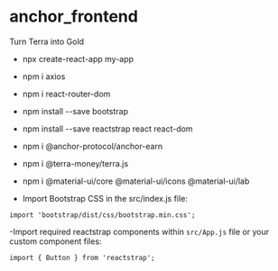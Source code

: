 # anchor_frontend
Turn Terra into Gold


- npx create-react-app my-app
- npm i axios
- npm i react-router-dom
- npm install --save bootstrap
- npm install --save reactstrap react react-dom
- npm i @anchor-protocol/anchor-earn
- npm i @terra-money/terra.js
- npm i @material-ui/core @material-ui/icons @material-ui/lab

- Import Bootstrap CSS in the src/index.js file:

`import 'bootstrap/dist/css/bootstrap.min.css';`

-Import required reactstrap components within `src/App.js` file or your custom component files:

`import { Button } from 'reactstrap';`


